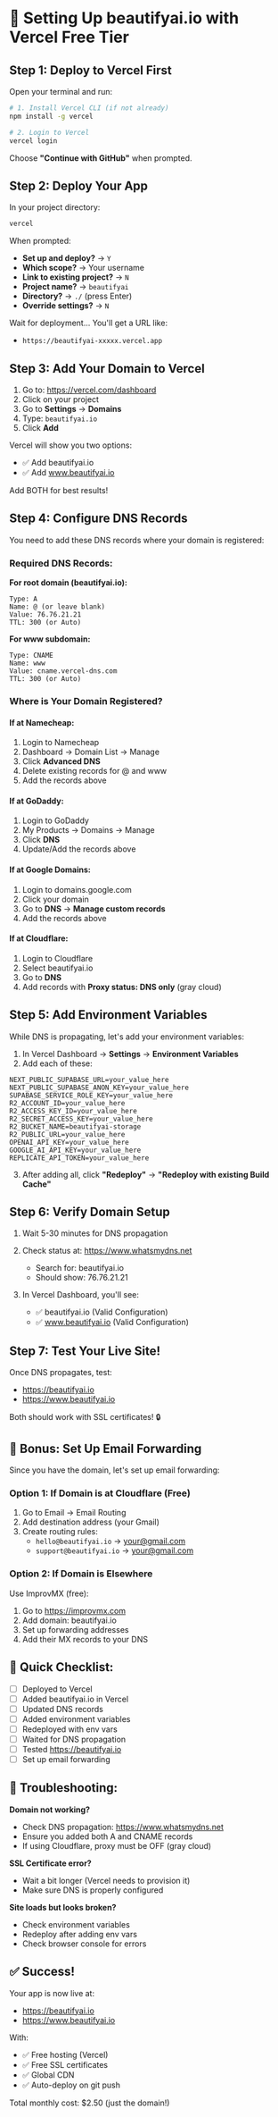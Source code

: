 # 🚀 Setting Up beautifyai.io with Vercel Free Tier

## Step 1: Deploy to Vercel First

Open your terminal and run:

```bash
# 1. Install Vercel CLI (if not already)
npm install -g vercel

# 2. Login to Vercel
vercel login
```

Choose **"Continue with GitHub"** when prompted.

## Step 2: Deploy Your App

In your project directory:

```bash
vercel
```

When prompted:
- **Set up and deploy?** → `Y`
- **Which scope?** → Your username
- **Link to existing project?** → `N`
- **Project name?** → `beautifyai`
- **Directory?** → `./` (press Enter)
- **Override settings?** → `N`

Wait for deployment... You'll get a URL like:
- `https://beautifyai-xxxxx.vercel.app`

## Step 3: Add Your Domain to Vercel

1. Go to: https://vercel.com/dashboard
2. Click on your project
3. Go to **Settings** → **Domains**
4. Type: `beautifyai.io`
5. Click **Add**

Vercel will show you two options:
- ✅ Add beautifyai.io
- ✅ Add www.beautifyai.io

Add BOTH for best results!

## Step 4: Configure DNS Records

You need to add these DNS records where your domain is registered:

### Required DNS Records:

**For root domain (beautifyai.io):**
```
Type: A
Name: @ (or leave blank)
Value: 76.76.21.21
TTL: 300 (or Auto)
```

**For www subdomain:**
```
Type: CNAME
Name: www
Value: cname.vercel-dns.com
TTL: 300 (or Auto)
```

### Where is Your Domain Registered?

#### If at Namecheap:
1. Login to Namecheap
2. Dashboard → Domain List → Manage
3. Click **Advanced DNS**
4. Delete existing records for @ and www
5. Add the records above

#### If at GoDaddy:
1. Login to GoDaddy
2. My Products → Domains → Manage
3. Click **DNS**
4. Update/Add the records above

#### If at Google Domains:
1. Login to domains.google.com
2. Click your domain
3. Go to **DNS** → **Manage custom records**
4. Add the records above

#### If at Cloudflare:
1. Login to Cloudflare
2. Select beautifyai.io
3. Go to **DNS**
4. Add records with **Proxy status: DNS only** (gray cloud)

## Step 5: Add Environment Variables

While DNS is propagating, let's add your environment variables:

1. In Vercel Dashboard → **Settings** → **Environment Variables**
2. Add each of these:

```
NEXT_PUBLIC_SUPABASE_URL=your_value_here
NEXT_PUBLIC_SUPABASE_ANON_KEY=your_value_here
SUPABASE_SERVICE_ROLE_KEY=your_value_here
R2_ACCOUNT_ID=your_value_here
R2_ACCESS_KEY_ID=your_value_here
R2_SECRET_ACCESS_KEY=your_value_here
R2_BUCKET_NAME=beautifyai-storage
R2_PUBLIC_URL=your_value_here
OPENAI_API_KEY=your_value_here
GOOGLE_AI_API_KEY=your_value_here
REPLICATE_API_TOKEN=your_value_here
```

3. After adding all, click **"Redeploy"** → **"Redeploy with existing Build Cache"**

## Step 6: Verify Domain Setup

1. Wait 5-30 minutes for DNS propagation
2. Check status at: https://www.whatsmydns.net
   - Search for: beautifyai.io
   - Should show: 76.76.21.21

3. In Vercel Dashboard, you'll see:
   - ✅ beautifyai.io (Valid Configuration)
   - ✅ www.beautifyai.io (Valid Configuration)

## Step 7: Test Your Live Site!

Once DNS propagates, test:
- https://beautifyai.io
- https://www.beautifyai.io

Both should work with SSL certificates! 🔒

## 📧 Bonus: Set Up Email Forwarding

Since you have the domain, let's set up email forwarding:

### Option 1: If Domain is at Cloudflare (Free)
1. Go to Email → Email Routing
2. Add destination address (your Gmail)
3. Create routing rules:
   - `hello@beautifyai.io` → your@gmail.com
   - `support@beautifyai.io` → your@gmail.com

### Option 2: If Domain is Elsewhere
Use ImprovMX (free):
1. Go to https://improvmx.com
2. Add domain: beautifyai.io
3. Set up forwarding addresses
4. Add their MX records to your DNS

## 🎯 Quick Checklist:

- [ ] Deployed to Vercel
- [ ] Added beautifyai.io in Vercel
- [ ] Updated DNS records
- [ ] Added environment variables
- [ ] Redeployed with env vars
- [ ] Waited for DNS propagation
- [ ] Tested https://beautifyai.io
- [ ] Set up email forwarding

## 🚨 Troubleshooting:

**Domain not working?**
- Check DNS propagation: https://www.whatsmydns.net
- Ensure you added both A and CNAME records
- If using Cloudflare, proxy must be OFF (gray cloud)

**SSL Certificate error?**
- Wait a bit longer (Vercel needs to provision it)
- Make sure DNS is properly configured

**Site loads but looks broken?**
- Check environment variables
- Redeploy after adding env vars
- Check browser console for errors

## ✅ Success!

Your app is now live at:
- https://beautifyai.io
- https://www.beautifyai.io

With:
- ✅ Free hosting (Vercel)
- ✅ Free SSL certificates
- ✅ Global CDN
- ✅ Auto-deploy on git push

Total monthly cost: $2.50 (just the domain!)
